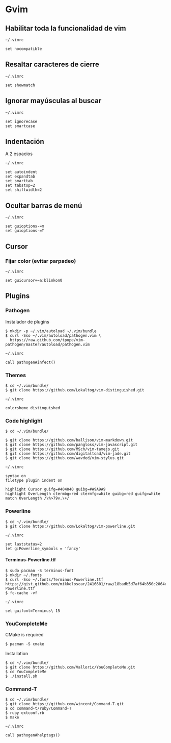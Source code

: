 # Gvim

## Habilitar toda la funcionalidad de vim

`~/.vimrc`

    set nocompatible

## Resaltar caracteres de cierre

`~/.vimrc`

    set showmatch

## Ignorar mayúsculas al buscar

`~/.vimrc`

    set ignorecase
    set smartcase

## Indentación

A 2 espacios

`~/.vimrc`

    set autoindent
    set expandtab
    set smarttab
    set tabstop=2
    set shiftwidth=2

## Ocultar barras de menú

`~/.vimrc`

    set guioptions-=m
    set guioptions-=T

## Cursor

### Fijar color (evitar parpadeo)

`~/.vimrc`

    set guicursor+=a:blinkon0

## Plugins

### Pathogen

Instalador de plugins

    $ mkdir -p ~/.vim/autoload ~/.vim/bundle
    $ curl -Sso ~/.vim/autoload/pathogen.vim \
      https://raw.github.com/tpope/vim-pathogen/master/autoload/pathogen.vim

`~/.vimrc`

    call pathogen#infect()

### Themes

    $ cd ~/.vim/bundle/
    $ git clone https://github.com/Lokaltog/vim-distinguished.git 

`~/.vimrc`

    colorsheme distinguished

### Code highlight

    $ cd ~/.vim/bundle/

    $ git clone https://github.com/hallison/vim-markdown.git
    $ git clone https://github.com/pangloss/vim-javascript.git
    $ git clone https://github.com/MSch/vim-tamejs.git
    $ git clone https://github.com/digitaltoad/vim-jade.git
    $ git clone https://github.com/wavded/vim-stylus.git

`~/.vimrc`

    syntax on
    filetype plugin indent on

    highlight Cursor guifg=#404040 guibg=#A9A9A9
    highlight OverLength ctermbg=red ctermfg=white guibg=red guifg=white
    match OverLength /\%>79v.\+/

### Powerline

    $ cd ~/.vim/bundle/
    $ git clone https://github.com/Lokaltog/vim-powerline.git

`~/.vimrc`

    set laststatus=2
    let g:Powerline_symbols = 'fancy'

#### Terminus-Powerline.ttf

    $ sudo pacman -S terminus-font
    $ mkdir ~/.fonts
    $ curl -Sso ~/.fonts/Terminus-Powerline.ttf https://gist.github.com/mikkeloscar/2416601/raw/18badb5d7af64b350c2864e548d5bc3912dffcac/Terminus-Powerline.ttf
    $ fc-cache -vf

`~/.vimrc`

    set guifont=Terminus\ 15

### YouCompleteMe

CMake is required

    $ pacman -S cmake

Installation

    $ cd ~/.vim/bundle/
    $ git clone https://github.com/Valloric/YouCompleteMe.git
    $ cd YouCompleteMe
    $ ./install.sh

### Command-T

    $ cd ~/.vim/bundle/
    $ git clone https://github.com/wincent/Command-T.git
    $ cd command-t/ruby/Command-T
    $ ruby extconf.rb
    $ make

`~/.vimrc`

    call pathogen#helptags()
